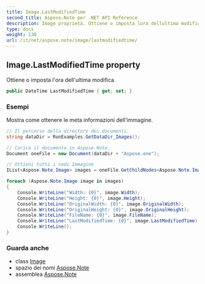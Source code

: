 ```yaml
---
title: Image.LastModifiedTime
second_title: Aspose.Note per .NET API Reference
description: Image proprietà. Ottiene o imposta lora dellultima modifica.
type: docs
weight: 130
url: /it/net/aspose.note/image/lastmodifiedtime/
---
```

## Image.LastModifiedTime property

Ottiene o imposta l'ora dell'ultima modifica.

```csharp
public DateTime LastModifiedTime { get; set; }
```

### Esempi

Mostra come ottenere le meta informazioni dell'immagine.

```csharp
// Il percorso della directory dei documenti.
string dataDir = RunExamples.GetDataDir_Images();

// Carica il documento in Aspose.Note.
Document oneFile = new Document(dataDir + "Aspose.one");

// Ottieni tutti i nodi Immagine
IList<Aspose.Note.Image> images = oneFile.GetChildNodes<Aspose.Note.Image>();

foreach (Aspose.Note.Image image in images)
{
    Console.WriteLine("Width: {0}", image.Width);
    Console.WriteLine("Height: {0}", image.Height);
    Console.WriteLine("OriginalWidth: {0}", image.OriginalWidth);
    Console.WriteLine("OriginalHeight: {0}", image.OriginalHeight);
    Console.WriteLine("FileName: {0}", image.FileName);
    Console.WriteLine("LastModifiedTime: {0}", image.LastModifiedTime);
    Console.WriteLine();
}
```

### Guarda anche

* class [Image](../)
* spazio dei nomi [Aspose.Note](../../image/)
* assemblea [Aspose.Note](../../../)


